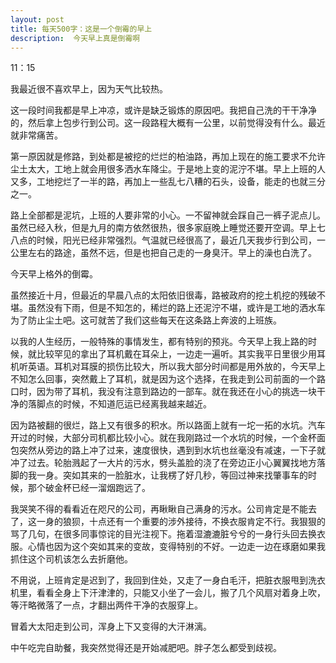 ```yaml
---
layout: post
title: 每天500字：这是一个倒霉的早上
description:  今天早上真是倒霉啊
---
```


11：15

我最近很不喜欢早上，因为天气比较热。

这一段时间我都是早上冲凉，或许是缺乏锻炼的原因吧。我把自己洗的干干净净的，然后拿上包步行到公司。这一段路程大概有一公里，以前觉得没有什么。最近就非常痛苦。

第一原因就是修路，到处都是被挖的烂烂的柏油路，再加上现在的施工要求不允许尘土太大，工地上就会用很多洒水车降尘。于是地上变的泥泞不堪。早上上班的人又多，工地挖烂了一半的路，再加上一些乱七八糟的石头，设备，能走的也就三分之一。

路上全部都是泥坑，上班的人要非常的小心。一不留神就会踩自己一裤子泥点儿。虽然已经入秋，但是九月的南方依然很热，很多家庭晚上睡觉还要开空调。早上七八点的时候，阳光已经非常强烈。气温就已经很高了，最近几天我步行到公司，一公里左右的路途，虽然不远，但是也把自己走的一身臭汗。早上的澡也白洗了。

今天早上格外的倒霉。

虽然接近十月，但最近的早晨八点的太阳依旧很毒，路被政府的挖土机挖的残破不堪。虽然没有下雨，但是不知怎的，稀烂的路上还泥泞不堪，或许是工地的洒水车为了防止尘土吧。这可就苦了我们这些每天在这条路上奔波的上班族。

以我的人生经历，一般特殊的事情发生，都有特别的预兆。今天早上我上路的时候，就比较罕见的拿出了耳机戴在耳朵上，一边走一遍听。其实我平日里很少用耳机听英语。耳机对耳膜的损伤比较大，所以我大部分时间都是用外放的，今天早上不知怎么回事，突然戴上了耳机，就是因为这个选择，在我走到公司前面的一个路口时，因为带了耳机，我没有注意到路边的一部车。就在我还在小心的挑选一块干净的落脚点的时候，不知道厄运已经离我越来越近。

因为路被翻的很烂，路上又有很多的积水。所以路面上就有一坨一拓的水坑。汽车开过的时候，大部分司机都比较小心。就在我刚路过一个水坑的时候，一个金杯面包突然从旁边的路上冲了过来，速度很快，遇到到水坑也丝毫没有减速，一下子就冲了过去。轮胎溅起了一大片的污水，劈头盖脸的浇了在旁边正小心翼翼找地方落脚的我一身。突如其来的一脸脏水，让我楞了好几秒，等回过神来找肇事车的时候，那个破金杯已经一溜烟跑远了。

我哭笑不得的看看近在咫尺的公司，再瞅瞅自己满身的污水。公司肯定是不能去了，这一身的狼狈，十点还有一个重要的涉外接待，不换衣服肯定不行。我狠狠的骂了几句，在很多同事惊诧的目光注视下。拖着湿漉漉脏兮兮的一身行头回去换衣服。心情也因为这个突如其来的变故，变得特别的不好。一边走一边在琢磨如果我抓住这个司机该怎么去折磨他。

不用说，上班肯定是迟到了，我回到住处，又走了一身白毛汗，把脏衣服甩到洗衣机里，看看全身上下汗津津的，只能又小坐了一会儿，搬了几个风扇对着身上吹，等汗略微落了一点，才翻出两件干净的衣服穿上。

冒着大太阳走到公司，浑身上下又变得的大汗淋漓。

中午吃完自助餐，我突然觉得还是开始减肥吧。胖子怎么都受到歧视。
